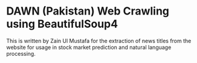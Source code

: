 # DAWN (Pakistan) Web Crawling using BeautifulSoup4

This is written by Zain Ul Mustafa for the extraction of news titles from the website for usage in stock market prediction and natural language processing.
